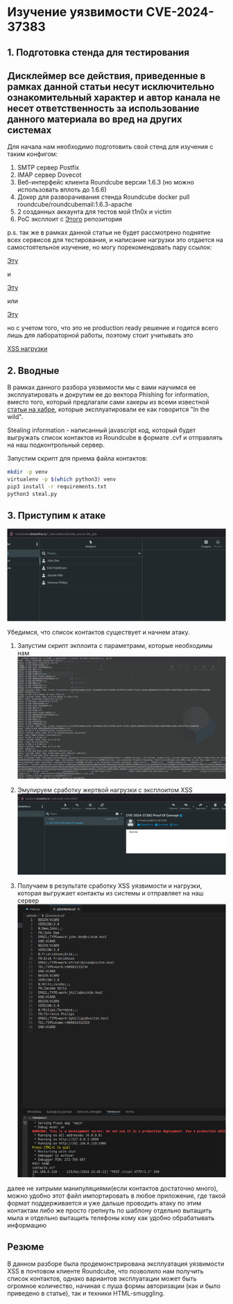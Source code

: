 # Изучение уязвимости CVE-2024-37383

## 1. Подготовка стенда для тестирования

## Дисклеймер все действия, приведенные в рамках данной статьи несут исключительно ознакомительный характер и автор канала не несет ответственность за использование данного материала во вред на других системах


Для начала нам необходимо подготовить свой стенд для изучения с таким конфигом:

 1. SMTP сервер Postfix
 2. IMAP сервер Dovecot
 3. Веб-интерфейс клиента Roundcube версии 1.6.3 (но можно использовать вплоть до 1.6.6)
 4. Докер для разворачивания стенда Roundcube docker pull roundcube/roundcubemail:1.6.3-apache
 5. 2 созданных аккаунта для тестов мой t1n0x и victim
 6. PoC эксплоит с [Этого](https://github.com/bartfroklage/CVE-2024-37383-POC) репозитория

p.s. так же в рамках данной статьи не будет рассмотрено поднятие всех сервисов для тестирования, и написание нагрузки это отдается на самостоятельное изучение, но могу порекомендовать пару ссылок:

[Эту](https://ru.linux-console.net/?p=21590)

и

[Эту](https://ru.linux-console.net/?p=1270)

или

[Эту](https://ru.linux-console.net/?p=1981)

но с учетом того, что это не production ready решение и годится всего лишь для лабораторной работы, поэтому стоит учитывать это

[XSS нагрузки](https://github.com/payloadbox/xss-payload-list)


## 2. Вводные

В рамках данного разбора уязвимости мы с вами научимся ее эксплуатировать и докрутим ее до вектора Phishing for information, вместо того, который предлагали сами хакеры из всеми известной [статьи на хабре](https://habr.com/ru/companies/pt/articles/845984/), которые эксплуатировали ее как говорится "In the wild". 

Stealing information - написанный javascript код, который будет выгружать список контактов из Roundcube в формате .cvf и отправлять на наш подконтрольный сервер.

Запустим скрипт для приема файла контактов:

```bash
mkdir -p venv
virtualenv -p $(which python3) venv
pip3 install -r requirements.txt
python3 steal.py 
```

## 3. Приступим к атаке

![plot](./screens/contacts.png)

Убедимся, что  список контактов существует и начнем атаку.

 1. Запустим скрипт экплоита с параметрами, которые необходимы нам 
 ![plot](./screens/send-payload.png)

 2. Эмулируем сработку жертвой нагрузки с эксплоитом XSS 
 ![plot](./screens/execute-payload.png)

 3. Получаем в результате сработку XSS уязвимости и нагрузки, которая выгружает контакты из системы и отправляет на наш сервер
 ![plot](./screens/steal-contacts.png)

 далее не хитрыми манипуляциями(если контактов достаточно много), можно удобно этот файл импортировать в любое приложение, где такой формат поддерживается и уже дальше проводить атаку по этим контактам либо же просто грепнуть по шаблону отдельно вытащить мыла и отдельно вытащить телефоны кому как удобно обрабатывать информацию

## Резюме

В данном разборе была продемонстрирована эксплуатация уязвимости XSS в почтовом клиенте Roundcube, что позволило нам получить список контактов, однако вариантов эксплуатации может быть огромное количество, начиная с пуша формы авторизации (как и было приведено в статье), так и техники HTML-smuggling.